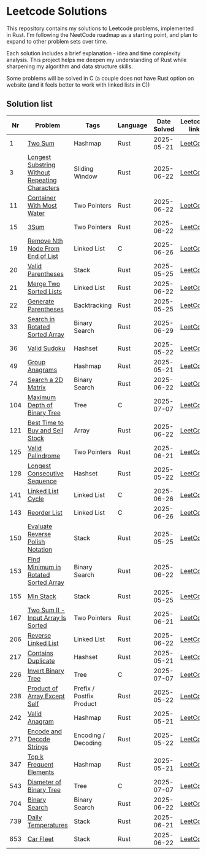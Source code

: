 # Leetcode Solutions

This repository contains my solutions to Leetcode problems, implemented in Rust. I'm following the NeetCode roadmap as a starting point, and plan to expand to other problem sets over time.

Each solution includes a brief explanation - idea and time complexity analysis. This project helps me deepen my understanding of Rust while sharpening my algorithm and data structure skills.

Some problems will be solved in C (a couple does not have Rust option on website (and it feels better to work with linked lists in C))

## Solution list

| Nr  | Problem                                                                                                    | Tags                     | Language | Date Solved | Leetcode link                                                                             | Done |
| --- | ---------------------------------------------------------------------------------------------------------- | ------------------------ | -------- | ----------- | ----------------------------------------------------------------------------------------- | ---- |
| 1   | [Two Sum](./0001-two-sum.md)                                                                               | Hashmap                  | Rust     | 2025-05-21  | [LeetCode](https://leetcode.com/problems/two-sum/)                                        | ✅    |
| 3   | [Longest Substring Without Repeating Characters](./0003-longest-substring-without-repeating-characters.md) | Sliding Window           | Rust     | 2025-06-22  | [LeetCode](https://leetcode.com/problems/longest-substring-without-repeating-characters/) | ✅    |
| 11  | [Container With Most Water](./0011-container-with-most-water.md)                                           | Two Pointers             | Rust     | 2025-06-22  | [LeetCode](https://leetcode.com/problems/container-with-most-water/)                      | ✅    |
| 15  | [3Sum](./0015-3sum.md)                                                                                     | Two Pointers             | Rust     | 2025-06-22  | [LeetCode](https://leetcode.com/problems/3sum/)                                           | ✅    |
| 19  | [Remove Nth Node From End of List](./0019-remove-nth-node-from-end-of-list.md)                             | Linked List              | C        | 2025-06-26  | [LeetCode](https://leetcode.com/problems/remove-nth-node-from-end-of-list/)               | ✅    |
| 20  | [Valid Parentheses](./0020-valid-parentheses.md)                                                           | Stack                    | Rust     | 2025-05-25  | [LeetCode](https://leetcode.com/problems/valid-parentheses/)                              | ✅    |
| 21  | [Merge Two Sorted Lists](./0021-merge-two-sorted-lists.md)                                                 | Linked List              | Rust     | 2025-06-22  | [LeetCode](https://leetcode.com/problems/merge-two-sorted-lists/)                         | ✅    |
| 22  | [Generate Parentheses](./0022-generate-parentheses.md)                                                     | Backtracking             | Rust     | 2025-05-25  | [LeetCode](https://leetcode.com/problems/generate-parentheses/)                           | ✅    |
| 33  | [Search in Rotated Sorted Array](./0033-search-in-rotated-sorted-array.md)                                 | Binary Search            | Rust     | 2025-06-29  | [LeetCode](https://leetcode.com/problems/search-in-rotated-sorted-array/)                 | ✅    |
| 36  | [Valid Sudoku](./0036-valid-sudoku.md)                                                                     | Hashset                  | Rust     | 2025-05-22  | [LeetCode](https://leetcode.com/problems/valid-sudoku/)                                   | ✅    |
| 49  | [Group Anagrams](./0049-group-anagrams.md)                                                                 | Hashmap                  | Rust     | 2025-05-21  | [LeetCode](https://leetcode.com/problems/group-anagrams/)                                 | ✅    |
| 74  | [Search a 2D Matrix](./0074-search-a-2d-matrix.md)                                                         | Binary Search            | Rust     | 2025-06-22  | [LeetCode](https://leetcode.com/problems/search-a-2d-matrix/)                             | ✅    |
| 104 | [Maximum Depth of Binary Tree](./0104-maximum-depth-of-binary-tree.md)                                     | Tree                     | C        | 2025-07-07  | [LeetCode](https://leetcode.com/problems/maximum-depth-of-binary-tree/)                   | ✅    |
| 121 | [Best Time to Buy and Sell Stock](./0121-best-time-to-buy-and-sell-stock.md)                               | Array                    | Rust     | 2025-06-22  | [LeetCode](https://leetcode.com/problems/best-time-to-buy-and-sell-stock/)                | ✅    |
| 125 | [Valid Palindrome](./0125-valid-palindrome.md)                                                             | Two Pointers             | Rust     | 2025-06-21  | [LeetCode](https://leetcode.com/problems/valid-palindrome/)                               | ✅    |
| 128 | [Longest Consecutive Sequence](./0128-longest-consecutive-sequence.md)                                     | Hashset                  | Rust     | 2025-05-22  | [LeetCode](https://leetcode.com/problems/longest-consecutive-sequence/)                   | ✅    |
| 141 | [Linked List Cycle](./0141-linked-list-cycle.md)                                                           | Linked List              | C        | 2025-06-26  | [LeetCode](https://leetcode.com/problems/linked-list-cycle/)                              | ✅    |
| 143 | [Reorder List](./0143-reorder-list.md)                                                                     | Linked List              | C        | 2025-06-26  | [LeetCode](https://leetcode.com/problems/reorder-list/)                                   | ✅    |
| 150 | [Evaluate Reverse Polish Notation](./0150-evaluate-reverse-polish-notation.md)                             | Stack                    | Rust     | 2025-05-25  | [LeetCode](https://leetcode.com/problems/evaluate-reverse-polish-notation/)               | ✅    |
| 153 | [Find Minimum in Rotated Sorted Array](./0153-find-minimum-in-rotated-sorted-array.md)                     | Binary Search            | Rust     | 2025-06-22  | [LeetCode](https://leetcode.com/problems/find-minimum-in-rotated-sorted-array/)           | ✅    |
| 155 | [Min Stack](./0155-min-stack.md)                                                                           | Stack                    | Rust     | 2025-05-25  | [LeetCode](https://leetcode.com/problems/min-stack/)                                      | ✅    |
| 167 | [Two Sum II - Input Array Is Sorted](./0167-two-sum-ii-input-array-is-sorted.md)                           | Two Pointers             | Rust     | 2025-06-21  | [LeetCode](https://leetcode.com/problems/two-sum-ii-input-array-is-sorted/)               | ✅    |
| 206 | [Reverse Linked List](./0206-reverse-linked-list.md)                                                       | Linked List              | Rust     | 2025-06-22  | [LeetCode](https://leetcode.com/problems/reverse-linked-list/)                            | ✅    |
| 217 | [Contains Duplicate](./0217-contains-duplicate.md)                                                         | Hashset                  | Rust     | 2025-05-21  | [LeetCode](https://leetcode.com/problems/contains-duplicate/)                             | ✅    |
| 226 | [Invert Binary Tree](./0226-invert-binary-tree.md)                                                         | Tree                     | C        | 2025-07-07  | [LeetCode](https://leetcode.com/problems/invert-binary-tree/)                             | ✅    |
| 238 | [Product of Array Except Self](./0238-product-of-array-except-self.md)                                     | Prefix / Postfix Product | Rust     | 2025-05-22  | [LeetCode](https://leetcode.com/problems/product-of-array-except-self/)                   | ✅    |
| 242 | [Valid Anagram](./0242-valid-anagram.md)                                                                   | Hashmap                  | Rust     | 2025-05-21  | [LeetCode](https://leetcode.com/problems/valid-anagram/)                                  | ✅    |
| 271 | [Encode and Decode Strings](./0271-encode-and-decode-strings.md)                                           | Encoding / Decoding      | Rust     | 2025-05-22  | [LeetCode](https://leetcode.com/problems/encode-and-decode-strings/)                      | ✅    |
| 347 | [Top k Frequent Elements](./0347-top-k-frequent-elements.md)                                               | Hashmap                  | Rust     | 2025-05-21  | [LeetCode](https://leetcode.com/problems/top-k-frequent-elements/)                        | ✅    |
| 543 | [Diameter of Binary Tree](./0543-diameter-of-binary-tree.md)                                               | Tree                     | C        | 2025-07-07  | [LeetCode](https://leetcode.com/problems/diameter-of-binary-tree/)                        | ✅    |
| 704 | [Binary Search](./0704-binary-search.md)                                                                   | Binary Search            | Rust     | 2025-06-22  | [LeetCode](https://leetcode.com/problems/binary-search/)                                  | ✅    |
| 739 | [Daily Temperatures](./0739-daily-temperatures.md)                                                         | Stack                    | Rust     | 2025-06-21  | [LeetCode](https://leetcode.com/problems/daily-temperatures/)                             | ✅    |
| 853 | [Car Fleet](./0853-car-fleet.md)                                                                           | Stack                    | Rust     | 2025-06-22  | [LeetCode](https://leetcode.com/problems/car-fleet/)                                      | ✅    |
